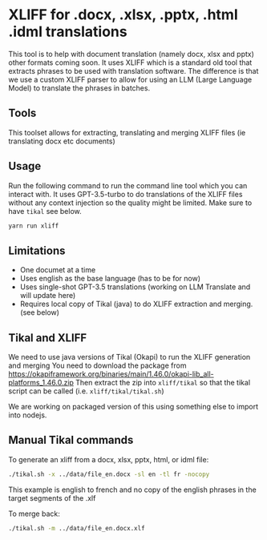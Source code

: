 # XLIFF for .docx, .xlsx, .pptx, .html .idml translations

This tool is to help with document translation (namely docx, xlsx and pptx) other formats coming soon.
It uses XLIFF which is a standard old tool that extracts phrases to be used with translation software.
The difference is that we use a custom XLIFF parser to allow for using an LLM (Large Language Model) to translate the phrases in batches.

## Tools

This toolset allows for extracting, translating and merging XLIFF files (ie translating docx etc documents)

## Usage

Run the following command to run the command line tool which you can interact with.
It uses GPT-3.5-turbo to do translations of the XLIFF files without any context injection so the quality might be limited.
Make sure to have `tikal` see below.


```bash
yarn run xliff
```

## Limitations
- One documet at a time
- Uses english as the base language (has to be for now)
- Uses single-shot GPT-3.5 translations (working on LLM Translate and will update here)
- Requires local copy of Tikal (java) to do XLIFF extraction and merging. (see below)


## Tikal and XLIFF
We need to use java versions of Tikal (Okapi) to run the XLIFF generation and merging
You need to download the package from https://okapiframework.org/binaries/main/1.46.0/okapi-lib_all-platforms_1.46.0.zip
Then extract the zip into `xliff/tikal` so that the tikal script can be called (i.e. `xliff/tikal/tikal.sh`)

We are working on packaged version of this using something else to import into nodejs.

## Manual Tikal commands

To generate an xliff from a docx, xlsx, pptx, html, or idml file:
```bash
./tikal.sh -x ../data/file_en.docx -sl en -tl fr -nocopy
```
This example is english to french and no copy of the english phrases in the target segments of the .xlf

To merge back:
```bash
./tikal.sh -m ../data/file_en.docx.xlf